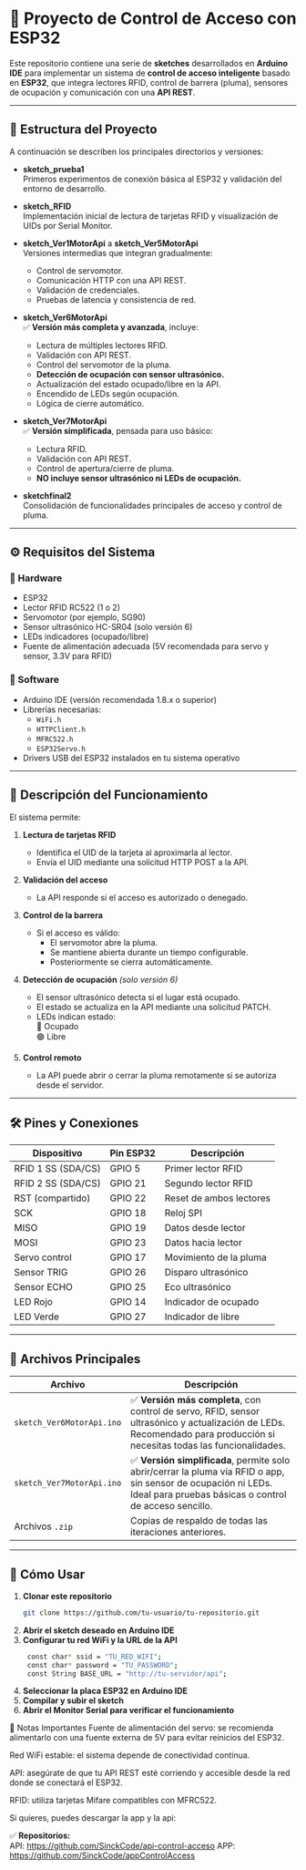 # 🚪 Proyecto de Control de Acceso con ESP32

Este repositorio contiene una serie de **sketches** desarrollados en **Arduino IDE** para implementar un sistema de **control de acceso inteligente** basado en **ESP32**, que integra lectores RFID, control de barrera (pluma), sensores de ocupación y comunicación con una **API REST**.

---

## 📂 Estructura del Proyecto

A continuación se describen los principales directorios y versiones:

- **sketch_prueba1**  
  Primeros experimentos de conexión básica al ESP32 y validación del entorno de desarrollo.

- **sketch_RFID**  
  Implementación inicial de lectura de tarjetas RFID y visualización de UIDs por Serial Monitor.

- **sketch_Ver1MotorApi** a **sketch_Ver5MotorApi**  
  Versiones intermedias que integran gradualmente:
  - Control de servomotor.
  - Comunicación HTTP con una API REST.
  - Validación de credenciales.
  - Pruebas de latencia y consistencia de red.

- **sketch_Ver6MotorApi**  
  ✅ **Versión más completa y avanzada**, incluye:
  - Lectura de múltiples lectores RFID.
  - Validación con API REST.
  - Control del servomotor de la pluma.
  - **Detección de ocupación con sensor ultrasónico.**
  - Actualización del estado ocupado/libre en la API.
  - Encendido de LEDs según ocupación.
  - Lógica de cierre automático.

- **sketch_Ver7MotorApi**  
  ✅ **Versión simplificada**, pensada para uso básico:
  - Lectura RFID.
  - Validación con API REST.
  - Control de apertura/cierre de pluma.
  - **NO incluye sensor ultrasónico ni LEDs de ocupación.**

- **sketchfinal2**  
  Consolidación de funcionalidades principales de acceso y control de pluma.

---

## ⚙️ Requisitos del Sistema

### 📡 Hardware

- ESP32
- Lector RFID RC522 (1 o 2)
- Servomotor (por ejemplo, SG90)
- Sensor ultrasónico HC-SR04 (solo versión 6)
- LEDs indicadores (ocupado/libre)
- Fuente de alimentación adecuada (5V recomendada para servo y sensor, 3.3V para RFID)

### 🧰 Software

- Arduino IDE (versión recomendada 1.8.x o superior)
- Librerías necesarias:
  - `WiFi.h`
  - `HTTPClient.h`
  - `MFRC522.h`
  - `ESP32Servo.h`
- Drivers USB del ESP32 instalados en tu sistema operativo

---

## 🚦 Descripción del Funcionamiento

El sistema permite:

1. **Lectura de tarjetas RFID**
   - Identifica el UID de la tarjeta al aproximarla al lector.
   - Envía el UID mediante una solicitud HTTP POST a la API.

2. **Validación del acceso**
   - La API responde si el acceso es autorizado o denegado.

3. **Control de la barrera**
   - Si el acceso es válido:
     - El servomotor abre la pluma.
     - Se mantiene abierta durante un tiempo configurable.
     - Posteriormente se cierra automáticamente.

4. **Detección de ocupación** *(solo versión 6)*
   - El sensor ultrasónico detecta si el lugar está ocupado.
   - El estado se actualiza en la API mediante una solicitud PATCH.
   - LEDs indican estado:  
     🔴 Ocupado  
     🟢 Libre

5. **Control remoto**
   - La API puede abrir o cerrar la pluma remotamente si se autoriza desde el servidor.

---

## 🛠️ Pines y Conexiones

| Dispositivo          | Pin ESP32 | Descripción                  |
|----------------------|-----------|------------------------------|
| RFID 1 SS (SDA/CS)   | GPIO 5    | Primer lector RFID           |
| RFID 2 SS (SDA/CS)   | GPIO 21   | Segundo lector RFID          |
| RST (compartido)     | GPIO 22   | Reset de ambos lectores      |
| SCK                  | GPIO 18   | Reloj SPI                    |
| MISO                 | GPIO 19   | Datos desde lector           |
| MOSI                 | GPIO 23   | Datos hacia lector           |
| Servo control        | GPIO 17   | Movimiento de la pluma       |
| Sensor TRIG          | GPIO 26   | Disparo ultrasónico          |
| Sensor ECHO          | GPIO 25   | Eco ultrasónico              |
| LED Rojo             | GPIO 14   | Indicador de ocupado         |
| LED Verde            | GPIO 27   | Indicador de libre           |

---

## 🔑 Archivos Principales

| Archivo                        | Descripción                                                                                  |
|--------------------------------|----------------------------------------------------------------------------------------------|
| `sketch_Ver6MotorApi.ino`      | ✅ **Versión más completa**, con control de servo, RFID, sensor ultrasónico y actualización de LEDs. Recomendado para producción si necesitas todas las funcionalidades. |
| `sketch_Ver7MotorApi.ino`      | ✅ **Versión simplificada**, permite solo abrir/cerrar la pluma vía RFID o app, sin sensor de ocupación ni LEDs. Ideal para pruebas básicas o control de acceso sencillo. |
| Archivos `.zip`                | Copias de respaldo de todas las iteraciones anteriores.                                     |

---

## 🚀 Cómo Usar

1. **Clonar este repositorio**
   ```bash
   git clone https://github.com/tu-usuario/tu-repositorio.git
2. **Abrir el sketch deseado en Arduino IDE**
3. **Configurar tu red WiFi y la URL de la API**
   ```bash
    const char* ssid = "TU_RED_WIFI";
    const char* password = "TU_PASSWORD";
    const String BASE_URL = "http://tu-servidor/api";
4. **Seleccionar la placa ESP32 en Arduino IDE**
5. **Compilar y subir el sketch**
6. **Abrir el Monitor Serial para verificar el funcionamiento**

📝 Notas Importantes
Fuente de alimentación del servo: se recomienda alimentarlo con una fuente externa de 5V para evitar reinicios del ESP32.

Red WiFi estable: el sistema depende de conectividad continua.

API: asegúrate de que tu API REST esté corriendo y accesible desde la red donde se conectará el ESP32.

RFID: utiliza tarjetas Mifare compatibles con MFRC522.


Si quieres, puedes descargar la app y la api:

✅ **Repositorios:**  
API:
https://github.com/SinckCode/api-control-acceso
APP:
https://github.com/SinckCode/appControlAccess
